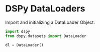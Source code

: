 # DSPy DataLoaders

Import and initializing a DataLoader Object:

```python
import dspy
from dspy.datasets import DataLoader

dl = DataLoader()
```